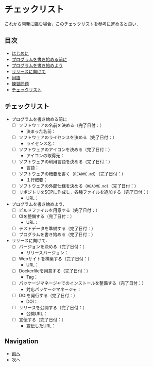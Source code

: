 # チェックリスト

これから開発に臨む場合，このチェックリストを参考に進めると良い．

## 目次

* [はじめに](README.md)
* [プログラムを書き始める前に](first.md)
* [プログラムを書き始めよう](development.md)
* [リリースに向けて](#readme)
* [用語](terms.md)
* [練習問題](exercise.md)
* [チェックリスト](checklist.md)

## チェックリスト

* プログラムを書き始める前に
  * [ ] ソフトウェアの名前を決める（完了日付：）
    * 決まった名前：
  * [ ] ソフトウェアのライセンスを決める（完了日付：）
    * ライセンス名：
  * [ ] ソフトウェアのアイコンを決める（完了日付：）
    * アイコンの取得元：
  * [ ] ソフトウェアの利用言語を決める（完了日付：）
    * 言語：
  * [ ] ソフトウェアの概要を書く（`README.md`）（完了日付：）
    * １行概要：
  * [ ] ソフトウェアの外部仕様を決める（`README.md`）（完了日付：）
  * [ ] リポジトリをSCPに作成し，各種ファイルを追加する（完了日付：）
    * URL：
* プログラムを書き始めよう．
  * [ ] ビルドファイルを用意する（完了日付：）
  * [ ] CIを整備する（完了日付：）
    * URL：
  * [ ] テストデータを準備する（完了日付：）
  * [ ] プログラムを書き始める（完了日付：）
* リリースに向けて．
  * [ ] バージョンを決める（完了日付：）
    * リリースバージョン：
  * [ ] Webサイトを構築する（完了日付：）
    * URL：
  * [ ] Dockerfileを用意する（完了日付：）
    * Tag：
  * [ ] パッケージマネージャでのインストールを整備する（完了日付：）
    * 対応パッケージマネージャ：
  * [ ] DOIを発行する（完了日付：）
    * DOI：
  * [ ] リリースを公開する（完了日付：）
    * 公開URL：
  * [ ] 宣伝する（完了日付：）
    * 宣伝したURL：

## Navigation

* [前へ](exercise.md)
* 次へ
